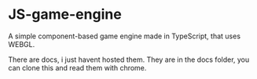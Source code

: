 # JS-game-engine

A simple component-based game engine made in TypeScript, that uses WEBGL.

There are docs, i just havent hosted them. They are in the docs folder, you can clone this and read them with chrome.